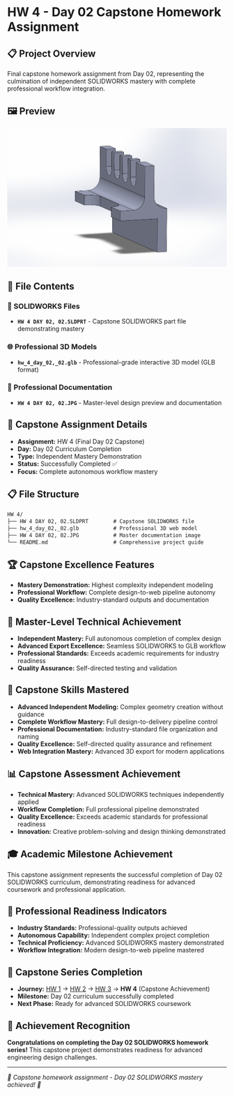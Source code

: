 # HW 4 - Day 02 Capstone Homework Assignment

## 📋 Project Overview
Final capstone homework assignment from Day 02, representing the culmination of independent SOLIDWORKS mastery with complete professional workflow integration.

## 🖼️ Preview
![Design Preview](HW%204%20DAY%2002%2C%2002.JPG)

## 📂 File Contents

### 🔧 SOLIDWORKS Files
- **`HW 4 DAY 02, 02.SLDPRT`** - Capstone SOLIDWORKS part file demonstrating mastery

### 🌐 Professional 3D Models
- **`hw_4_day_02,_02.glb`** - Professional-grade interactive 3D model (GLB format)

### 📸 Professional Documentation
- **`HW 4 DAY 02, 02.JPG`** - Master-level design preview and documentation

## 🎯 Capstone Assignment Details
- **Assignment:** HW 4 (Final Day 02 Capstone)
- **Day:** Day 02 Curriculum Completion
- **Type:** Independent Mastery Demonstration
- **Status:** Successfully Completed ✅
- **Focus:** Complete autonomous workflow mastery

## 📋 File Structure
```
HW 4/
├── HW 4 DAY 02, 02.SLDPRT        # Capstone SOLIDWORKS file
├── hw_4_day_02,_02.glb           # Professional 3D web model
├── HW 4 DAY 02, 02.JPG           # Master documentation image
└── README.md                     # Comprehensive project guide
```

## 🏆 Capstone Excellence Features
- **Mastery Demonstration:** Highest complexity independent modeling
- **Professional Workflow:** Complete design-to-web pipeline autonomy
- **Quality Excellence:** Industry-standard outputs and documentation

## 📝 Master-Level Technical Achievement
- **Independent Mastery:** Full autonomous completion of complex design
- **Advanced Export Excellence:** Seamless SOLIDWORKS to GLB workflow
- **Professional Standards:** Exceeds academic requirements for industry readiness
- **Quality Assurance:** Self-directed testing and validation

## 🚀 Capstone Skills Mastered
- **Advanced Independent Modeling:** Complex geometry creation without guidance
- **Complete Workflow Mastery:** Full design-to-delivery pipeline control
- **Professional Documentation:** Industry-standard file organization and naming
- **Quality Excellence:** Self-directed quality assurance and refinement
- **Web Integration Mastery:** Advanced 3D export for modern applications

## 📊 Capstone Assessment Achievement
- **Technical Mastery:** Advanced SOLIDWORKS techniques independently applied
- **Workflow Completion:** Full professional pipeline demonstrated
- **Quality Excellence:** Exceeds academic standards for professional readiness
- **Innovation:** Creative problem-solving and design thinking demonstrated

## 🎓 Academic Milestone Achievement
This capstone assignment represents the successful completion of Day 02 SOLIDWORKS curriculum, demonstrating readiness for advanced coursework and professional application.

## 🌟 Professional Readiness Indicators
- **Industry Standards:** Professional-quality outputs achieved
- **Autonomous Capability:** Independent complex project completion  
- **Technical Proficiency:** Advanced SOLIDWORKS mastery demonstrated
- **Workflow Integration:** Modern design-to-web pipeline mastered

## 🔗 Capstone Series Completion
- **Journey:** [HW 1](../HW%201/) → [HW 2](../HW%202/) → [HW 3](../HW%203/) → **HW 4** (Capstone Achievement)
- **Milestone:** Day 02 curriculum successfully completed
- **Next Phase:** Ready for advanced SOLIDWORKS coursework

## 🏅 Achievement Recognition
**Congratulations on completing the Day 02 SOLIDWORKS homework series!** This capstone project demonstrates readiness for advanced engineering design challenges.

---
*🎉 Capstone homework assignment - Day 02 SOLIDWORKS mastery achieved! 🎉*
